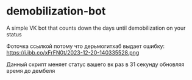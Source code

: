 # demobilization-bot
A simple VK bot that counts down the days until demobilization on your status

Фоточка ссылкой потому что дерьмогитхаб выдает ошибку: https://i.ibb.co/xFrFN0t/2023-12-20-140335528.png

Данный скрипт меняет статус вашего вк раз в 31 секунду обновляя время до дембеля
